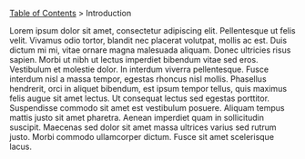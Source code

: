 [Table of Contents](tutorial-toc.html) > Introduction

Lorem ipsum dolor sit amet, consectetur adipiscing elit. Pellentesque ut felis velit.
Vivamus odio tortor, blandit nec placerat volutpat, mollis ac est. Duis dictum mi mi,
vitae ornare magna malesuada aliquam. Donec ultricies risus sapien. Morbi ut nibh ut
lectus imperdiet bibendum vitae sed eros. Vestibulum et molestie dolor. In interdum
viverra pellentesque. Fusce interdum nisl a massa tempor, egestas rhoncus nisl mollis.
Phasellus hendrerit, orci in aliquet bibendum, est ipsum tempor tellus, quis maximus
felis augue sit amet lectus. Ut consequat lectus sed egestas porttitor. Suspendisse
commodo sit amet est vestibulum posuere. Aliquam tempus mattis justo sit amet pharetra.
Aenean imperdiet quam in sollicitudin suscipit. Maecenas sed dolor sit amet massa ultrices
varius sed rutrum justo. Morbi commodo ullamcorper dictum. Fusce sit amet scelerisque lacus.